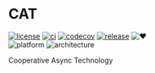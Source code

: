 # CAT

[![license][license-badge]][license-link]
[![ci][ci-badge]][ci-link]
[![codecov][codecov-badge]][codecov-link]
[![release][release-badge]][release-link]
![❤️][made-with-love-badge]  
![platform][supported-platforms-badge]
![architecture][supported-architectures-badge]

Cooperative Async Technology

[license-badge]: https://img.shields.io/badge/license-apache2-blue.svg
[license-link]: LICENSE
[ci-badge]: https://github.com/libcat/libcat/workflows/tests/badge.svg
[ci-link]: https://github.com/libcat/libcat/actions?query=workflow:tests
[codecov-badge]: https://codecov.io/gh/libcat/libcat/branch/develop/graph/badge.svg
[codecov-link]: https://codecov.io/gh/libcat/libcat
[release-badge]: https://img.shields.io/github/release/libcat/libcat.svg?style=flat-square
[release-link]: https://github.com/libcat/libcat/releases
[made-with-love-badge]: https://img.shields.io/badge/made%20with-%E2%9D%A4-f00
[supported-platforms-badge]: https://img.shields.io/badge/platform-Win32%20|%20GNU/Linux%20|%20macOS%20|%20FreeBSD%20-gold
[supported-architectures-badge]: https://img.shields.io/badge/architecture-x86--64%20|%20ARM64%20|%20mips64el%20-maroon
